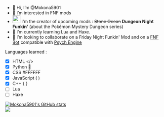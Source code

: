 - 👋 Hi, I’m @Mokona5901
- 👀 I’m interested in FNF mods
- <img src="https://static.wikia.nocookie.net/logopedia/images/a/a2/FNF_animated_logo.gif" width="25" height="25"/> I'm the creator of upcoming mods : <strike>Stone Ocean</strike> <strong>Dungeon Night Funkin'</strong> (about the Pokémon Mystery Dungeon series)
- 🌱 I’m currently learning Lua and Haxe.
- 💞️ I’m looking to collaborate on a Friday Night Funkin' Mod and on a [FNF Bot](https://github.com/Mokona5901/AutoFunkin) compatible with [Psych Engine](https://github.com/ShadowMario/FNF-PsychEngine)

Languages learned :
- [x] HTML </>
- [x] Python 🐍
- [x] CSS #FFFFFF
- [x] JavaScript ( )
- [x] C++ { }
- [ ] Lua
- [ ] Haxe

[![Mokona5901's GitHub stats](https://github-readme-stats.vercel.app/api?username=Mokona5901&theme=dracula)](https://github.com/anuraghazra/github-readme-stats)
<br>
<a href="https://discord.com/users/602431280113778690/"><img src="https://discord.c99.nl/widget/theme-1/602431280113778690.png" /></a>
<!---
Mokona5901/Mokona5901 is a ✨ special ✨ repository because its `README.md` (this file) appears on your GitHub profile.
You can click the Preview link to take a look at your changes.
--->
